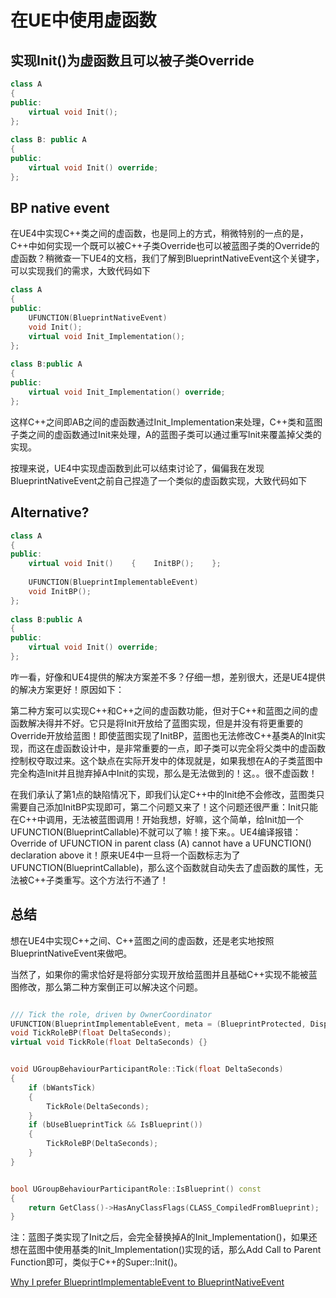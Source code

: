 # 在UE中使用虚函数

## 实现Init()为虚函数且可以被子类Override

```cpp
class A
{
public:
    virtual void Init();
};
 
class B: public A
{
public:
    virtual void Init() override;
};
```

## BP native event

在UE4中实现C++类之间的虚函数，也是同上的方式，稍微特别的一点的是，C++中如何实现一个既可以被C++子类Override也可以被蓝图子类的Override的虚函数？稍微查一下UE4的文档，我们了解到BlueprintNativeEvent这个关键字，可以实现我们的需求，大致代码如下

```cpp
class A
{
public:
	UFUNCTION(BlueprintNativeEvent)
    void Init();
	virtual void Init_Implementation();
};
 
class B:public A
{
public:
	virtual void Init_Implementation() override;
};
```

这样C++之间即AB之间的虚函数通过Init_Implementation来处理，C++类和蓝图子类之间的虚函数通过Init来处理，A的蓝图子类可以通过重写Init来覆盖掉父类的实现。

按理来说，UE4中实现虚函数到此可以结束讨论了，偏偏我在发现BlueprintNativeEvent之前自己捏造了一个类似的虚函数实现，大致代码如下

## Alternative?

```cpp
class A
{
public:
	virtual void Init()    {    InitBP();    };
    
    UFUNCTION(BlueprintImplementableEvent)
	void InitBP();
};
 
class B:public A
{
public:
	virtual void Init() override;
};
```

咋一看，好像和UE4提供的解决方案差不多？仔细一想，差别很大，还是UE4提供的解决方案更好！原因如下：

第二种方案可以实现C++和C++之间的虚函数功能，但对于C++和蓝图之间的虚函数解决得并不好。它只是将Init开放给了蓝图实现，但是并没有将更重要的Override开放给蓝图！即使蓝图实现了InitBP，蓝图也无法修改C++基类A的Init实现，而这在虚函数设计中，是非常重要的一点，即子类可以完全将父类中的虚函数控制权夺取过来。这个缺点在实际开发中的体现就是，如果我想在A的子类蓝图中完全构造Init并且抛弃掉A中Init的实现，那么是无法做到的！这。。很不虚函数！

在我们承认了第1点的缺陷情况下，即我们认定C++中的Init绝不会修改，蓝图类只需要自己添加InitBP实现即可，第二个问题又来了！这个问题还很严重：Init只能在C++中调用，无法被蓝图调用！开始我想，好嘛，这个简单，给Init加一个UFUNCTION(BlueprintCallable)不就可以了嘛！接下来。。UE4编译报错：Override of UFUNCTION in parent class (A) cannot have a UFUNCTION() declaration above it！原来UE4中一旦将一个函数标志为了UFUNCTION(BlueprintCallable)，那么这个函数就自动失去了虚函数的属性，无法被C++子类重写。这个方法行不通了！

## 总结

想在UE4中实现C++之间、C++蓝图之间的虚函数，还是老实地按照BlueprintNativeEvent来做吧。

当然了，如果你的需求恰好是将部分实现开放给蓝图并且基础C++实现不能被蓝图修改，那么第二种方案倒正可以解决这个问题。

```cpp

/// Tick the role, driven by OwnerCoordinator
UFUNCTION(BlueprintImplementableEvent, meta = (BlueprintProtected, DisplayName="Tick Role"))
void TickRoleBP(float DeltaSeconds);
virtual void TickRole(float DeltaSeconds) {}


void UGroupBehaviourParticipantRole::Tick(float DeltaSeconds)
{
	if (bWantsTick)
	{
		TickRole(DeltaSeconds);
	}
	if (bUseBlueprintTick && IsBlueprint())
	{
		TickRoleBP(DeltaSeconds);
	}
}


bool UGroupBehaviourParticipantRole::IsBlueprint() const
{
	return GetClass()->HasAnyClassFlags(CLASS_CompiledFromBlueprint);
}
```

注：蓝图子类实现了Init之后，会完全替换掉A的Init_Implementation()，如果还想在蓝图中使用基类的Init_Implementation()实现的话，那么Add Call to Parent Function即可，类似于C++的Super::Init()。

[Why I prefer BlueprintImplementableEvent to BlueprintNativeEvent](https://benui.ca/unreal/implementable-event-or-native-event/)